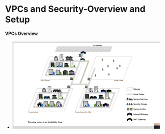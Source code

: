 # VPCs and Security-Overview and Setup

#### VPCs Overview
  * ![alt text](https://github.com/zoro16/devops-aws/blob/master/screenshots/VPC-01.png "Overall view of VPC")
